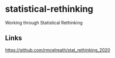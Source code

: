 # statistical-rethinking

Working through Statistical Rethinking

## Links

https://github.com/rmcelreath/stat_rethinking_2020
